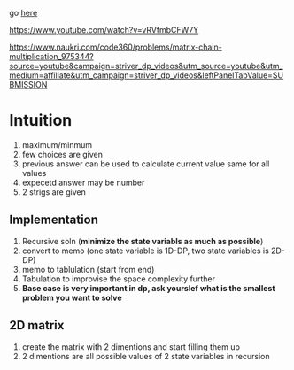 go [here](https://leetcode.com/discuss/general-discussion/458695/dynamic-programming-patterns)


https://www.youtube.com/watch?v=vRVfmbCFW7Y


https://www.naukri.com/code360/problems/matrix-chain-multiplication_975344?source=youtube&campaign=striver_dp_videos&utm_source=youtube&utm_medium=affiliate&utm_campaign=striver_dp_videos&leftPanelTabValue=SUBMISSION

# Intuition
1. maximum/minmum
2. few choices are given
3. previous answer can be used to calculate current value same for all values
4. expecetd answer may be number
5. 2 strigs are given


## Implementation
1. Recursive soln (**minimize the state variabls as much as possible**)
2. convert to memo (one state variable is 1D-DP, two state variables is 2D-DP)
3. memo to tablulation (start from end)
4. Tabulation to improvise the space complexity further
5. **Base case is very important in dp, ask yourslef what is the smallest problem you want to solve**

## 2D matrix
1. create the matrix with 2 dimentions and start filling them up
2. 2 dimentions are all possible values of 2 state variables in recursion
